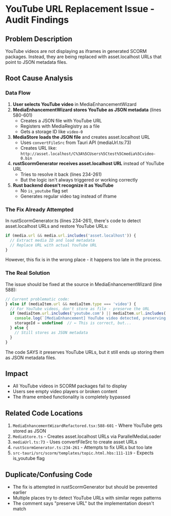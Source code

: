 # YouTube URL Replacement Issue - Audit Findings

## Problem Description
YouTube videos are not displaying as iframes in generated SCORM packages. Instead, they are being replaced with asset.localhost URLs that point to JSON metadata files.

## Root Cause Analysis

### Data Flow
1. **User selects YouTube video** in MediaEnhancementWizard
2. **MediaEnhancementWizard stores YouTube as JSON metadata** (lines 580-601)
   - Creates a JSON file with YouTube URL
   - Registers with MediaRegistry as a file
   - Gets a storage ID like `video-0`
3. **MediaStore loads the JSON file** and creates asset.localhost URL
   - Uses `convertFileSrc` from Tauri API (mediaUrl.ts:73)
   - Creates URL like: `http://asset.localhost/C%3A%5CUsers%5Ctest%5Cmedia%5Cvideo-0.bin`
4. **rustScormGenerator receives asset.localhost URL** instead of YouTube URL
   - Tries to resolve it back (lines 234-261)
   - But the logic isn't always triggered or working correctly
5. **Rust backend doesn't recognize it as YouTube**
   - No `is_youtube` flag set
   - Generates regular video tag instead of iframe

### The Fix Already Attempted
In rustScormGenerator.ts (lines 234-261), there's code to detect asset.localhost URLs and restore YouTube URLs:
```typescript
if (media.url && media.url.includes('asset.localhost')) {
  // Extract media ID and load metadata
  // Replace URL with actual YouTube URL
}
```

However, this fix is in the wrong place - it happens too late in the process.

### The Real Solution
The issue should be fixed at the source in MediaEnhancementWizard (line 588):
```typescript
// Current problematic code:
} else if (mediaItem.url && mediaItem.type === 'video') {
  // For YouTube videos, don't store as file - preserve the URL
  if (mediaItem.url.includes('youtube.com') || mediaItem.url.includes('youtu.be')) {
    console.log(`[MediaEnhancement] YouTube video detected, preserving URL:`, mediaItem.url)
    storageId = undefined  // ← This is correct, but...
  } else {
    // Still stores as JSON metadata
  }
}
```

The code SAYS it preserves YouTube URLs, but it still ends up storing them as JSON metadata files.

## Impact
- All YouTube videos in SCORM packages fail to display
- Users see empty video players or broken content
- The iframe embed functionality is completely bypassed

## Related Code Locations
1. `MediaEnhancementWizardRefactored.tsx:588-601` - Where YouTube gets stored as JSON
2. `MediaStore.ts` - Creates asset.localhost URLs via ParallelMediaLoader
3. `mediaUrl.ts:73` - Uses convertFileSrc to create asset URLs
4. `rustScormGenerator.ts:234-261` - Attempts to fix URLs but too late
5. `src-tauri/src/scorm/templates/topic.html.hbs:111-119` - Expects is_youtube flag

## Duplicate/Confusing Code
- The fix is attempted in rustScormGenerator but should be prevented earlier
- Multiple places try to detect YouTube URLs with similar regex patterns
- The comment says "preserve URL" but the implementation doesn't match